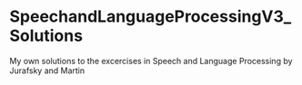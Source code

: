 # SpeechandLanguageProcessingV3_Solutions
My own solutions to the excercises in Speech and Language Processing by Jurafsky and Martin
